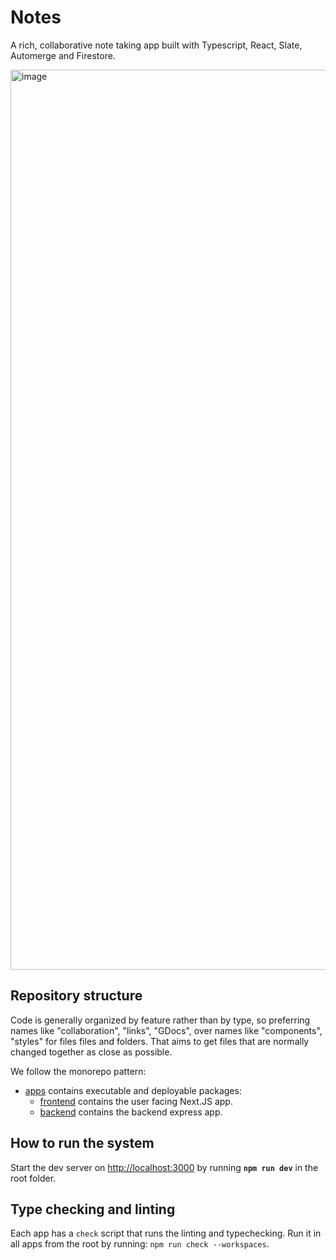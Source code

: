 # Notes

A rich, collaborative note taking app built with Typescript, React, Slate, Automerge and Firestore.

<img width="1440" alt="image" src="https://user-images.githubusercontent.com/1714020/153075248-ae14cecd-a3cb-4a0e-9c08-786d8b993574.png">

## Repository structure

Code is generally organized by feature rather than by type, so preferring names like "collaboration", "links", "GDocs", over names like "components", "styles" for files files and folders. That aims to get files that are normally changed together as close as possible.

We follow the monorepo pattern:

- [apps](apps) contains executable and deployable packages:
  - [frontend](apps/frontend) contains the user facing Next.JS app.
  - [backend](apps/backend) contains the backend express app.

## How to run the system

Start the dev server on [http://localhost:3000](http://localhost:3000) by running **`npm run dev`** in the root folder.

## Type checking and linting

Each app has a `check` script that runs the linting and typechecking. Run it in all apps from the root by running: `npm run check --workspaces`.
